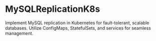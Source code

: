 # MySQLReplicationK8s
Implement MySQL replication in Kubernetes for fault-tolerant, scalable databases. Utilize ConfigMaps, StatefulSets, and services for seamless management.
